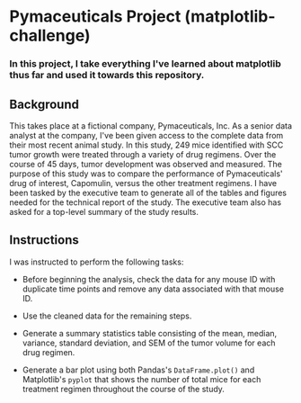 # Pymaceuticals Project (matplotlib-challenge)

### In this project, I take everything I've learned about matplotlib thus far and used it towards this repository.

## Background

This takes place at a fictional company, Pymaceuticals, Inc. As a senior data analyst at the company, I've been given access to the complete data from their most recent animal study. 
In this study, 249 mice identified with SCC tumor growth were treated through a variety of drug regimens. Over the course of 45 days, tumor development was observed and measured. 
The purpose of this study was to compare the performance of Pymaceuticals' drug of interest, Capomulin, versus the other treatment regimens. I have been tasked by the executive team
to generate all of the tables and figures needed for the technical report of the study. The executive team also has asked for a top-level summary of the study results.

## Instructions

I was instructed to perform the following tasks:

* Before beginning the analysis, check the data for any mouse ID with duplicate time points and remove any data associated with that mouse ID.

* Use the cleaned data for the remaining steps.

* Generate a summary statistics table consisting of the mean, median, variance, standard deviation, and SEM of the tumor volume for each drug regimen.

* Generate a bar plot using both Pandas's `DataFrame.plot()` and Matplotlib's `pyplot` that shows the number of total mice for each treatment regimen throughout the course of the study.

